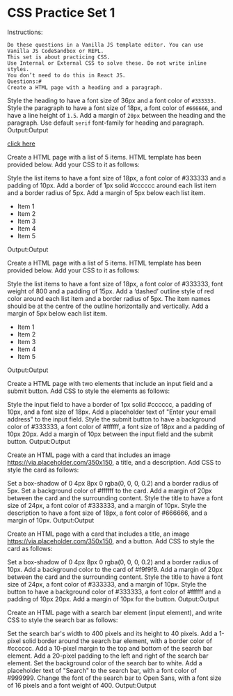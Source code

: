 # CSS Practice Set 1

Instructions:

    Do these questions in a Vanilla JS template editor. You can use Vanilla JS CodeSandbox or REPL.
    This set is about practicing CSS.
    Use Internal or External CSS to solve these. Do not write inline styles.
    You don’t need to do this in React JS.
    Questions:#
    Create a HTML page with a heading and a paragraph.

Style the heading to have a font size of 36px and a font color of `#333333.`
Style the paragraph to have a font size of 18px, a font color of `#666666`, and have a line height of `1.5`.
Add a margin of `20px` between the heading and the paragraph.
Use default `serif` font-family for heading and paragraph.
Output:Output

[click here](https://codesandbox.io/s/css1-1-cyidn3)

Create a HTML page with a list of 5 items. HTML template has been provided below. Add your CSS to it as follows:

Style the list items to have a font size of 18px, a font color of #333333 and a padding of 10px.
Add a border of 1px solid #cccccc around each list item and a border radius of 5px.
Add a margin of 5px below each list item.

<html>
  <head>
    <title>Parcel Sandbox</title>
    <meta charset="UTF-8" />
  </head>

  <body>
    <ul class="list">
      <li>Item 1</li>
      <li>Item 2</li>
      <li>Item 3</li>
      <li>Item 4</li>
      <li>Item 5</li>
    </ul>
  </body>
</html>
Output:Output

Create a HTML page with a list of 5 items. HTML template has been provided below. Add your CSS to it as follows:

Style the list items to have a font size of 18px, a font color of #333333, font weight of 800 and a padding of 15px.
Add a ‘dashed’ outline style of red color around each list item and a border radius of 5px.
The item names should be at the centre of the outline horizontally and vertically.
Add a margin of 5px below each list item.

<html>
  <head>
    <title>Parcel Sandbox</title>
    <meta charset="UTF-8" />
  </head>

  <body>
    <ul class="list">
      <li>Item 1</li>
      <li>Item 2</li>
      <li>Item 3</li>
      <li>Item 4</li>
      <li>Item 5</li>
    </ul>
  </body>
</html>
Output:Output

Create a HTML page with two elements that include an input field and a submit button. Add CSS to style the elements as follows:

Style the input field to have a border of 1px solid #cccccc, a padding of 10px, and a font size of 18px.
Add a placeholder text of "Enter your email address" to the input field.
Style the submit button to have a background color of #333333, a font color of #ffffff, a font size of 18px and a padding of 10px 20px.
Add a margin of 10px between the input field and the submit button.
Output:Output

Create an HTML page with a card that includes an image https://via.placeholder.com/350x150, a title, and a description. Add CSS to style the card as follows:

Set a box-shadow of 0 4px 8px 0 rgba(0, 0, 0, 0.2) and a border radius of 5px.
Set a background color of #ffffff to the card.
Add a margin of 20px between the card and the surrounding content.
Style the title to have a font size of 24px, a font color of #333333, and a margin of 10px.
Style the description to have a font size of 18px, a font color of #666666, and a margin of 10px.
Output:Output

Create an HTML page with a card that includes a title, an image https://via.placeholder.com/350x150, and a button. Add CSS to style the card as follows:

Set a box-shadow of 0 4px 8px 0 rgba(0, 0, 0, 0.2) and a border radius of 10px.
Add a background color to the card of #f9f9f9.
Add a margin of 20px between the card and the surrounding content.
Style the title to have a font size of 24px, a font color of #333333, and a margin of 10px.
Style the button to have a background color of #333333, a font color of #ffffff and a padding of 10px 20px. Add a margin of 10px for the button.
Output:Output

Create an HTML page with a search bar element (input element), and write CSS to style the search bar as follows:

Set the search bar's width to 400 pixels and its height to 40 pixels.
Add a 1-pixel solid border around the search bar element, with a border color of #cccccc.
Add a 10-pixel margin to the top and bottom of the search bar element.
Add a 20-pixel padding to the left and right of the search bar element.
Set the background color of the search bar to white.
Add a placeholder text of "Search" to the search bar, with a font color of #999999.
Change the font of the search bar to Open Sans, with a font size of 16 pixels and a font weight of 400.
Output:Output
